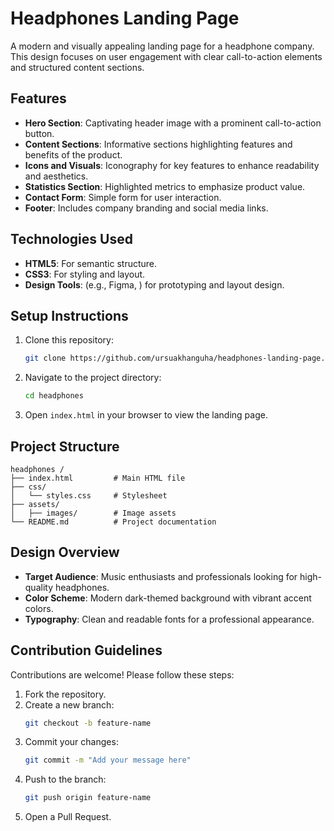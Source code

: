 # Headphones Landing Page

A modern and visually appealing landing page for a headphone company. This design focuses on user engagement with clear call-to-action elements and structured content sections.

## Features

- **Hero Section**: Captivating header image with a prominent call-to-action button.
- **Content Sections**: Informative sections highlighting features and benefits of the product.
- **Icons and Visuals**: Iconography for key features to enhance readability and aesthetics.
- **Statistics Section**: Highlighted metrics to emphasize product value.
- **Contact Form**: Simple form for user interaction.
- **Footer**: Includes company branding and social media links.

## Technologies Used

- **HTML5**: For semantic structure.
- **CSS3**: For styling and layout.
- **Design Tools**: (e.g., Figma, ) for prototyping and layout design.

## Setup Instructions

1. Clone this repository:
   ```bash
   git clone https://github.com/ursuakhanguha/headphones-landing-page.git
   ```

2. Navigate to the project directory:
   ```bash
   cd headphones 
   ```

3. Open `index.html` in your browser to view the landing page.

## Project Structure

```
headphones /
├── index.html         # Main HTML file
├── css/
│   └── styles.css     # Stylesheet
├── assets/
│   ├── images/        # Image assets
└── README.md          # Project documentation
```

## Design Overview

- **Target Audience**: Music enthusiasts and professionals looking for high-quality headphones.
- **Color Scheme**: Modern dark-themed background with vibrant accent colors.
- **Typography**: Clean and readable fonts for a professional appearance.

## Contribution Guidelines

Contributions are welcome! Please follow these steps:

1. Fork the repository.
2. Create a new branch:
   ```bash
   git checkout -b feature-name
   ```
3. Commit your changes:
   ```bash
   git commit -m "Add your message here"
   ```
4. Push to the branch:
   ```bash
   git push origin feature-name
   ```
5. Open a Pull Request.

